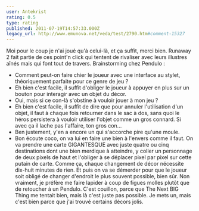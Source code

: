 ```yaml
---
user: Antekrist
rating: 0.5
type: rating
published: 2011-07-19T14:57:33.000Z
legacy_url: http://www.emunova.net/veda/test/2790.htm#comment-15327
---
```

Moi pour le coup je n'ai joué qu'à celui-là, et ça suffit, merci bien.
Runaway 2 fait partie de ces point'n click qui tentent de rivaliser avec leurs illustres aînés mais qui font tout de travers. 
Brainstorming chez Pendulo : 
- Comment peut-on faire chier le joueur avec une interface au stylet, théoriquement parfaite pour ce genre de jeu ? 
- Eh bien c'est facile, il suffit d'obliger le joueur à appuyer en plus sur un bouton pour interagir avec un objet du décor.
- Oui, mais si ce con-là s'obstine à vouloir jouer à mon jeu ? 
- Eh bien c'est facile, il suffit de dire que pour annuler l'utilisation d'un objet, il faut à chaque fois retourner dans le sac à dos, sans quoi le héros persistera à vouloir utiliser l'objet comme un gros connard. Si avec ça il lache pas l'affaire, ton gros con...
- Ben justement, y'en a encore un qui s'accorche pire qu'une moule.
- Bon écoute coco, on va lui en faire une bien à l'envers comme il faut. On va prendre une carte GIGANTESQUE avec juste quatre ou cinq destinations dont une bien merdique à atteindre, y coller un personnage de deux pixels de haut et l'obliger à se déplacer pixel par pixel sur cette putain de carte. Comme ça, chaque changement de décor nécessite dix-huit minutes de rien. Et puis on va se démerder pour que le joueur soit obligé de changer d'endroit le plus souvent possible, bien sûr.
Non vraiment, je préfère me faire lapider à coup de figues molles plutôt que de retoucher à un Pendulo. C'est couillon, parce que The Next BIG Thing me tentait bien, mais là c'est juste pas possible. Je mets un, mais c'est bien parce que j'ai trouvé certains décors jolis.